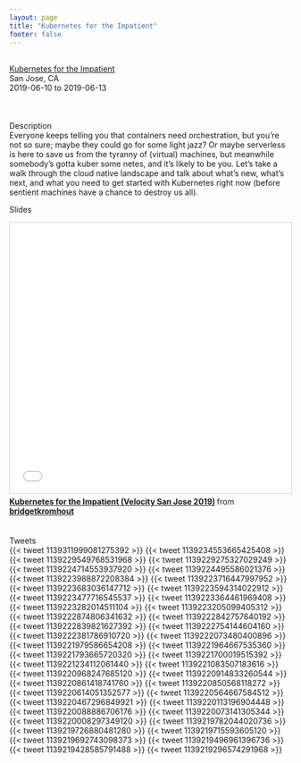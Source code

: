 ```yaml
---
layout: page
title: "Kubernetes for the Impatient"
footer: false
---
```


<br>
<div class="views-field views-field-nothing">        <span class="field-content views-field-field-details"><a href="https://conferences.oreilly.com/velocity/vl-ca/public/schedule/detail/79426">Kubernetes for the Impatient</a><br>San Jose, CA<br><span class="date-display-start">2019-06-10</span> to <span class="date-display-end">2019-06-13</span></span></div>

<br>

<br>
<br>
Description
<br>
Everyone keeps telling you that containers need orchestration, but you’re not so sure; maybe they could go for some light jazz? Or maybe serverless is here to save us from the tyranny of (virtual) machines, but meanwhile somebody’s gotta kuber some netes, and it’s likely to be you. Let’s take a walk through the cloud native landscape and talk about what’s new, what’s next, and what you need to get started with Kubernetes right now (before sentient machines have a chance to destroy us all).
<br>

Slides
<br>
<iframe src="//www.slideshare.net/slideshow/embed_code/key/DovIKO2J733URy" width="595" height="485" frameborder="0" marginwidth="0" marginheight="0" scrolling="no" style="border:1px solid #CCC; border-width:1px; margin-bottom:5px; max-width: 100%;" allowfullscreen> </iframe> <div style="margin-bottom:5px"> <strong> <a href="//www.slideshare.net/bridgetkromhout/kubernetes-for-the-impatient-velocity-san-jose-2019" title="Kubernetes for the Impatient (Velocity San Jose 2019)" target="_blank">Kubernetes for the Impatient (Velocity San Jose 2019)</a> </strong> from <strong><a href="https://www.slideshare.net/bridgetkromhout" target="_blank">bridgetkromhout</a></strong> </div>
<br>

Tweets
<br>
{{< tweet 1139311999081275392 >}}
{{< tweet 1139234553665425408 >}}
{{< tweet 1139229549768531968 >}}
{{< tweet 1139229275327029249 >}}
{{< tweet 1139224714553937920 >}}
{{< tweet 1139224495586021376 >}}
{{< tweet 1139223988872208384 >}}
{{< tweet 1139223716447997952 >}}
{{< tweet 1139223683036147712 >}}
{{< tweet 1139223594314022912 >}}
{{< tweet 1139223477716545537 >}}
{{< tweet 1139223364461969408 >}}
{{< tweet 1139223282014511104 >}}
{{< tweet 1139223205099405312 >}}
{{< tweet 1139222874806341632 >}}
{{< tweet 1139222842757640192 >}}
{{< tweet 1139222839821627392 >}}
{{< tweet 1139222754144604160 >}}
{{< tweet 1139222381786910720 >}}
{{< tweet 1139222073480400896 >}}
{{< tweet 1139221979586654208 >}}
{{< tweet 1139221964667535360 >}}
{{< tweet 1139221793665720320 >}}
{{< tweet 1139221700019515392 >}}
{{< tweet 1139221234112061440 >}}
{{< tweet 1139221083507183616 >}}
{{< tweet 1139220968247685120 >}}
{{< tweet 1139220914833260544 >}}
{{< tweet 1139220861418741760 >}}
{{< tweet 1139220850568118272 >}}
{{< tweet 1139220614051352577 >}}
{{< tweet 1139220564667584512 >}}
{{< tweet 1139220467296849921 >}}
{{< tweet 1139220113196904448 >}}
{{< tweet 1139220088886706176 >}}
{{< tweet 1139220073141305344 >}}
{{< tweet 1139220008297349120 >}}
{{< tweet 1139219782044020736 >}}
{{< tweet 1139219726880481280 >}}
{{< tweet 1139219715593605120 >}}
{{< tweet 1139219692743098373 >}}
{{< tweet 1139219496961396736 >}}
{{< tweet 1139219428585791488 >}}
{{< tweet 1139219296574291968 >}}
